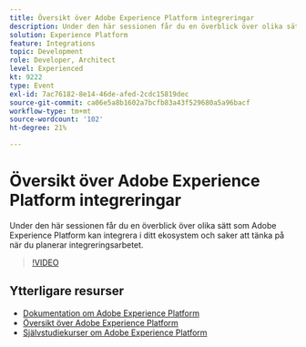 ```yaml
---
title: Översikt över Adobe Experience Platform integreringar
description: Under den här sessionen får du en överblick över olika sätt som Adobe Experience Platform kan integrera i ditt ekosystem och saker att tänka på när du planerar integreringsarbetet.
solution: Experience Platform
feature: Integrations
topic: Development
role: Developer, Architect
level: Experienced
kt: 9222
type: Event
exl-id: 7ac76182-8e14-46de-afed-2cdc15819dec
source-git-commit: ca06e5a8b1602a7bcfb83a43f529680a5a96bacf
workflow-type: tm+mt
source-wordcount: '102'
ht-degree: 21%

---
```


# Översikt över Adobe Experience Platform integreringar

Under den här sessionen får du en överblick över olika sätt som Adobe Experience Platform kan integrera i ditt ekosystem och saker att tänka på när du planerar integreringsarbetet.


>[!VIDEO](https://video.tv.adobe.com/v/337715/?quality=12&learn=on&hidetitle=true)

## Ytterligare resurser

- [Dokumentation om Adobe Experience Platform](https://experienceleague.adobe.com/docs/experience-platform.html)
- [Översikt över Adobe Experience Platform](https://experienceleague.adobe.com/docs/experience-platform/landing/home.html)
- [Självstudiekurser om Adobe Experience Platform](https://experienceleague.adobe.com/docs/platform-learn/tutorials/overview.html?lang=sv)
